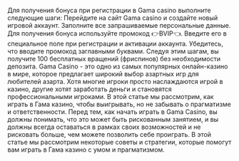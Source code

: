 Для получения бонуса при регистрации в Gama casino выполните следующие шаги:
Перейдите на сайт Gama casino и создайте новый игровой аккаунт.
Заполните все запрашиваемые персональные данные.
Для получения бонуса используйте промокод 👉BVIP👈. Введите его в специальное поле при регистрации и активации аккаунта.
Убедитесь, что вводите промокод заглавными буквами.
Следуя этим шагам, вы получите 100 бесплатных вращений (фриспинов) без необходимости депозита.
Gama Casino - это одно из самых популярных онлайн-казино в мире, которое предлагает широкий выбор азартных игр для любителей азарта. Хотя многие игроки просто наслаждаются игрой в казино, другие хотят заработать деньги и становятся профессиональными игроками. В этой статье мы рассмотрим, как играть в Гама казино, чтобы выигрывать, но не забывать о прагматизме и ответственности.
Перед тем, как начать играть в Gama Casino, вы должны понимать, что это может быть рискованным занятием, и вы должны всегда оставаться в рамках своих возможностей и не рисковать больше, чем можете позволить себе проиграть. В этой статье мы рассмотрим некоторые советы и стратегии, которые помогут вам играть в Гама казино с умом и прагматизмом.
